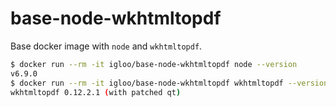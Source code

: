 
# base-node-wkhtmltopdf

Base docker image with `node` and `wkhtmltopdf`.

```sh
$ docker run --rm -it igloo/base-node-wkhtmltopdf node --version
v6.9.0
$ docker run --rm -it igloo/base-node-wkhtmltopdf wkhtmltopdf --version
wkhtmltopdf 0.12.2.1 (with patched qt)
```
